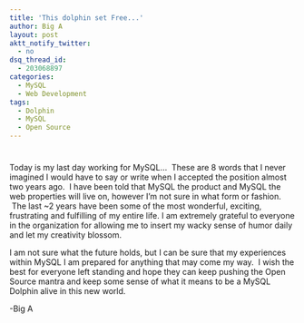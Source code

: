 ```yaml
---
title: 'This dolphin set Free...'
author: Big A
layout: post
aktt_notify_twitter:
  - no
dsq_thread_id:
  - 203068897
categories:
  - MySQL
  - Web Development
tags:
  - Dolphin
  - MySQL
  - Open Source
---
```

# 

Today is my last day working for MySQL…  These are 8 words that I never imagined I would have to say or write when I accepted the position almost two years ago.  I have been told that MySQL the product and MySQL the web properties will live on, however I’m not sure in what form or fashion.  The last ~2 years have been some of the most wonderful, exciting, frustrating and fulfilling of my entire life. I am extremely grateful to everyone in the organization for allowing me to insert my wacky sense of humor daily and let my creativity blossom.

I am not sure what the future holds, but I can be sure that my experiences within MySQL I am prepared for anything that may come my way.  I wish the best for everyone left standing and hope they can keep pushing the Open Source mantra and keep some sense of what it means to be a MySQL Dolphin alive in this new world.

-Big A
